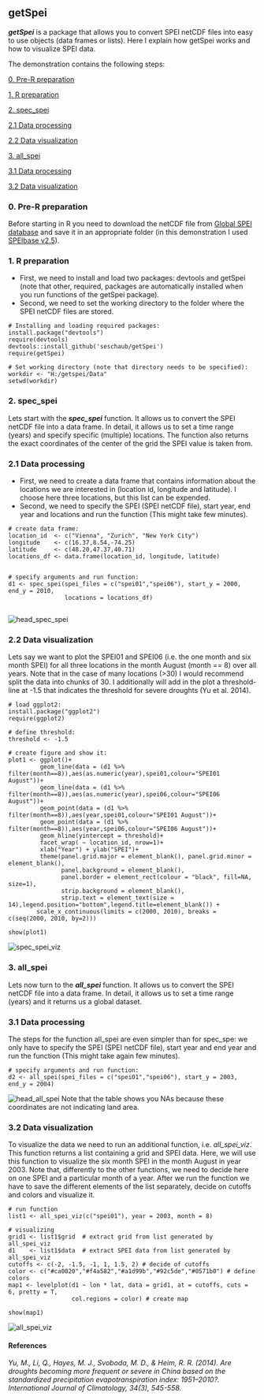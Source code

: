 ## getSpei

***getSpei*** is a package that allows you to convert SPEI netCDF files into easy to use objects (data frames or lists). 
Here I explain how getSpei works and how to visualize SPEI data. 

The demonstration contains the following steps:

[0.  Pre-R preparation](#head0)

[1.  R preparation](#head1)

[2.  spec_spei](#head2)

[2.1 Data processing](#head21)

[2.2 Data visualization](#head22)

[3.  all_spei](#head3)

[3.1 Data processing](#head31)

[3.2 Data visualization](#head31)




### <a name="head0"></a>0. Pre-R preparation 

Before starting in R you need to download the netCDF file from [Global SPEI database](http://spei.csic.es/database.html) and save it in an appropriate folder (in this demonstration I used [SPEIbase v2.5](http://digital.csic.es/handle/10261/153475)). 


### <a name="head1"></a>1. R preparation 
- First, we need to install and load two packages: devtools and getSpei (note that other, required, packages are automatically installed when you run functions of the getSpei package). 
- Second, we need to set the working directory to the folder where the SPEI netCDF files are stored. 

```{r}
# Installing and loading required packages: 
install.package("devtools")
require(devtools)
devtools::install_github('seschaub/getSpei')
require(getSpei)

# Set working directory (note that directory needs to be specified):
workdir <- "H:/getspei/Data"
setwd(workdir)

```

### <a name="head2"></a>2. spec_spei

Lets start with the ***spec_spei*** function. It allows us to convert the SPEI netCDF file into a data frame. In detail, it allows us to set a time range (years) and specify specific (multiple) locations. The function also returns the exact coordinates of the center of the grid the SPEI value is taken from. 


### <a name="head21"></a>2.1 Data processing
- First, we need to create a data frame that contains information about the locations we are interested in (location id, longitude and latitude). I choose here three locations, but this list can be expended. 
- Second, we need to specify the SPEI (SPEI netCDF file), start year, end year and locations and run the function (This might take few minutes). 

```{r}
# create data frame:
location_id  <- c("Vienna", "Zurich", "New York City")
longitude    <- c(16.37,8.54,-74.25)
latitude     <- c(48.20,47.37,40.71)
locations_df <- data.frame(location_id, longitude, latitude)


# specify arguments and run function:
d1 <- spec_spei(spei_files = c("spei01","spei06"), start_y = 2000, end_y = 2010, 
                locations = locations_df)


```
![head_spec_spei](https://user-images.githubusercontent.com/44777479/55563159-aa8f3900-56f5-11e9-9271-321f8b479d04.JPG)


### <a name="head22"></a>2.2 Data visualization 
Lets say we want to plot the SPEI01 and SPEI06 (i.e. the one month and six month SPEI) for all three locations in the month August (month == 8) over all years.
Note that in the case of many locations (>30) I would recommend split the data into chunks of 30.
I additionally will add in the plot a threshold-line at -1.5 that indicates the threshold for severe droughts (Yu et al. 2014).
```{r}
# load ggplot2:
install.package("ggplot2")
require(ggplot2)

# define threshold:
threshold <- -1.5

# create figure and show it:
plot1 <- ggplot()+
         geom_line(data = (d1 %>% filter(month==8)),aes(as.numeric(year),spei01,colour="SPEI01 August"))+
         geom_line(data = (d1 %>% filter(month==8)),aes(as.numeric(year),spei06,colour="SPEI06 August"))+
         geom_point(data = (d1 %>% filter(month==8)),aes(year,spei01,colour="SPEI01 August"))+
         geom_point(data = (d1 %>% filter(month==8)),aes(year,spei06,colour="SPEI06 August"))+
         geom_hline(yintercept = threshold)+ 
         facet_wrap( ~ location_id, nrow=1)+
         xlab("Year") + ylab("SPEI")+
         theme(panel.grid.major = element_blank(), panel.grid.minor = element_blank(),
               panel.background = element_blank(),
               panel.border = element_rect(colour = "black", fill=NA, size=1),
               strip.background = element_blank(),
               strip.text = element_text(size = 14),legend.position="bottom",legend.title=element_blank()) +
        scale_x_continuous(limits = c(2000, 2010), breaks = c(seq(2000, 2010, by=2)))

show(plot1)
```
![spec_spei_viz](https://user-images.githubusercontent.com/44777479/55562107-9ba78700-56f3-11e9-8a10-f55a8244ec6b.png)

### <a name="head3"></a>3. all_spei

Lets now turn to the ***all_spei*** function. It allows us to convert the SPEI netCDF file into a data frame. In detail, it allows us to set a time range (years) and it returns us a global dataset. 


### <a name="head31"></a>3.1 Data processing
The steps for the function all_spei are even simpler than for spec_spe: we only have to specify the SPEI (SPEI netCDF file), start year and end year and run the function (This might take again few minutes).

```{r}
# specify arguments and run function:
d2 <- all_spei(spei_files = c("spei01","spei06"), start_y = 2003, end_y = 2004)

```
![head_all_spei](https://user-images.githubusercontent.com/44777479/55563174-b2e77400-56f5-11e9-8e6d-c517c6304f52.JPG)
Note that the table shows you NAs because these coordinates are not indicating land area. 


### 3.2 <a name="head32"></a>Data visualization 
To visualize the data we need to run an additional function, i.e. *all_spei_viz*. This function returns a list containing a grid and SPEI data. 
Here, we will use this function to visualize the six month SPEI in the month August in year 2003. Note that, differently to the other functions, we need to decide here on one SPEI and a particular month of a year. 
After we run the function we have to save the different elements of the list separately, decide on cutoffs and colors and visualize it. 

```{r}
# run function
list1 <- all_spei_viz(c("spei01"), year = 2003, month = 8) 

# visualizing
grid1 <- list1$grid  # extract grid from list generated by all_spei_viz 
d1    <- list1$data  # extract SPEI data from list generated by all_spei_viz 
cutoffs <- c(-2, -1.5, -1, 1, 1.5, 2) # decide of cutoffs
color <- c("#ca0020","#f4a582","#a1d99b","#92c5de","#0571b0") # define colors
map1 <- levelplot(d1 ~ lon * lat, data = grid1, at = cutoffs, cuts = 6, pretty = T, 
                  col.regions = color) # create map
                  
show(map1)

```
![all_spei_viz](https://user-images.githubusercontent.com/44777479/55617306-14f6b680-5794-11e9-8360-5c923d0194dd.png)





####  References 
*Yu, M., Li, Q., Hayes, M. J., Svoboda, M. D., & Heim, R. R. (2014). Are droughts becoming more frequent or severe in China based on the standardized precipitation evapotranspiration index: 1951–2010?. International Journal of Climatology, 34(3), 545-558.*
